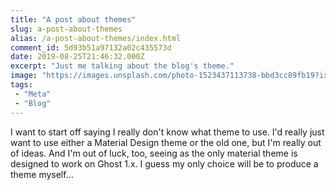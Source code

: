 ```yaml
---
title: "A post about themes"
slug: a-post-about-themes
alias: /a-post-about-themes/index.html
comment_id: 5d93b51a97132a02c435573d
date: 2019-08-25T21:46:32.000Z
excerpt: "Just me talking about the blog's theme."
image: "https://images.unsplash.com/photo-1523437113738-bbd3cc89fb19?ixlib=rb-1.2.1&q=80&fm=jpg&crop=entropy&cs=tinysrgb&w=2000&fit=max&ixid=eyJhcHBfaWQiOjExNzczfQ"
tags: 
 - "Meta"
 - "Blog"
---
```


<p>I want to start off saying I really don't know what theme to use. I'd really just want to use either a Material Design theme or the old one, but I'm really out of ideas. And I'm out of luck, too, seeing as the only material theme is designed to work on Ghost 1.x. I guess my only choice will be to produce a theme myself...</p>